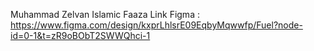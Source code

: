 Muhammad Zelvan Islamic Faaza 
Link Figma : https://www.figma.com/design/kxprLhlsrE09EqbyMqwwfp/Fuel?node-id=0-1&t=zR9oBObT2SWWQhci-1
